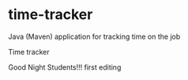 # time-tracker
Java (Maven) application for tracking time on the job

Time tracker

Good Night Students!!!
first editing

